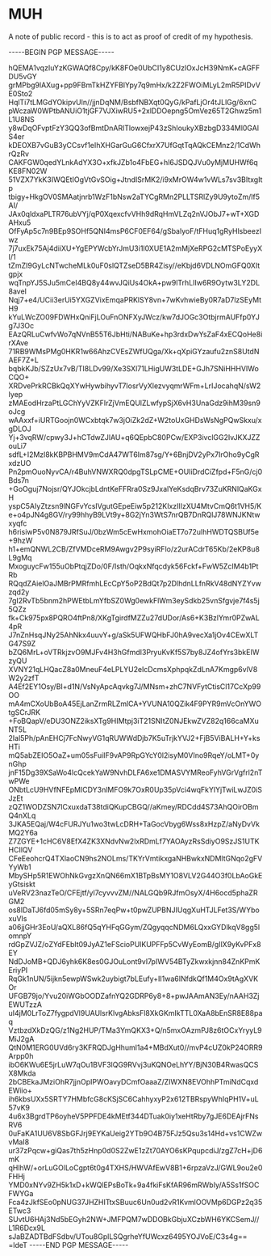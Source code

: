 # MUH
A note of public record - this is to act as proof of credit of my hypothesis. 

-----BEGIN PGP MESSAGE-----

hQEMA1vqzIuYzKGWAQf8Cpy/kK8FOe0UbCI1y8CUzlOxJcH39NmK+cAGFFDU5vGY
grMPbg9lAXug+pp9FBmTkHZYFBlYpy7q9mHx/k2Z2FWOiMLyL2mR5PIDvVE0Sto2
HqlTi7tLMGdYOkipvUln//jjnDqNM/BsbfNBXqt0QyG/kPafLjOr4tJLlGg/6xnC
pWczaW0WPtbANUiO1tjGF7VJXiwRU5+2xlDDOepng5OmVez65T2Ghwz5m1L1U8NS
y8wDqOFvptFzY3QQ3ofBmtDnARlTlowxejP43zShIoukyXBzbgD334Ml0GAlS4er
kDEOXB7vGuB3yCCsvf1eIhXHGarGuG6CfxrX7UfGqtTqAQkCEMnz2/1CdWhrQzRv
CAKFGW0qedYLnkAdYX3O+xfkJZb1o4FbEG+hl6JSDQJVu0yMjMUHWf6qKE8FN02W
51VZX7YkK3IWQEtIOgVtGvSOig+JtndISrMK2/i9xMrOW4w1vWLs7sv3BItxgItp
tbigy+HkgOV0SMAatjnrb1WzF1bNsw2aTYCgRMn2PLLTSRlZy9U9ytoZm/lf5AI/
JAx0qldxaPLTR76ubVYj/qP0XqexcfvVHh9dRqHmVLZq2nVJObJ7+wT+XGDAHxu5
OfFyAp5c7n9BEp9SOHf5QNI4msP6CF0EF64/gSbalyoF/tFHuq1gRyHlsbeezIwz
7j7uxEk75Aj4diiXU+YgEPYWcbYrJmU3i1l0XUE1A2mMjXeRPG2cMTSPoEyyXI/1
tZmZI9GyLcNTwcheMLk0uF0slQTZseD5BR4Zisy//eKbjd6VDLNOmGFQ0XItgpjx
wqTnpYJ5SJu5mCeI4BQ8y44wvJQiUs4OkA+pw9lTrhLIIw6R9Oytw3LY2DL8aveI
Nqj7+e4/UCii3erUi5YXGZVixEmqaPRKlSY8vn+7wKvhwieBy0R7aD7lzSEyMtH9
kYuLWcZO09FDWHxQniFjLOuFnONFXyJWcz/kw7dJOGc3OtbjrmAUFfp0YJg7J3Oc
EAzQRLuCwfvWo7qNVnB55T6JbHti/NABuKe+hp3rdxDwYsZaF4xECQoHe8irXAve
71RB9WMsPMg0HKR1w66AhzCVEsZWfUQga/Xk+qXpiGYzaufu2znS8UtdNAEF7Z+L
bqbkKJb/SZzUx7vB/TI8LDv99/Xe3SXl71LHigUW3tLDE+GJh7SNiHHHVIWoCQO+
XRDvePrkRCBkQqXYwHywbihyvT7IosrVyXlezvyqmrWFm+LrIJocahqN/sW2Iyep
zMAEodHrzaPtLGChYyVZKFIrZjVmEQUlZLwfypSjX6vH3UnaGdz9ihM39sn9oJcg
wAAxxf+iURTGoojn0WCxbtqk7w3jOiZk2dZ+W2toUxGHDsWsNgPQwSkxu/xgDLOJ
Yj+3vqRW/cpwy3J+hCTdwZJlAU+q6QEpbC80PCw/EXP3ivclGG2IvJKXJZZouLi7
sdfL+I2Mzl8kKBPBHMV9mCdA47WT6Im87sg/Y+6BnjDV2yPx7IrOho9yCgRxdzUO
Pn2pmOuoNyvCA/r4BuhVNWXRQ0dpgTSLpCME+OUIiDrdCiZfpd+F5nG/cj0Bds7n
+GoOguj7Nojsr/QYJOkcjbLdntKeFFRra0Sz9JxalYeKsdqBrv73ZuKRNlQaKGxH
yspC5AIyZtzsn9lNGFvYcsIVgutGEpeEiw5p212KIxzIlIzXU4MtvCmQ6t1VH5/K
e+o4pJN4g8GV/ry99hhyB9LVt9y+8G2jYn3WtS7nrQB7DnRQlJ78WNJKNtwxyqfc
h6risiwP5v0N879JRfSuJ/0bzWm5cEwHxmohOiaET7o72ulhHWDTQSBUf5e+9hzW
h1+emQNWL2CB/ZfVMDceRM9Awgv2P9syiRFlo/z2urACdrT65Kb/2eKP8u8L9gMq
MxoguycFw155uObPtqjZDo/0F/Isth/OqkxNfqcdyk56Fckf+FwW5ZcIM4b1PtRb
RQqdZAielOaJMBrPMRfmhLEcCpY5oP2BdQt7p2DlhdnLLfnRkV48dNYZYvwzqd2y
7gI2RvTb5bnm2hPWEtbLmYfbSZ0Wg0ewkFlWm3eySdkb25vnSfgvje7f4s5j5QZz
fk+Ck975px8PQRO4ftPn8/XKgTgirdfMZZu27dUDor/As6+K3BzlYmr0PZwAL4pR
J7nZnHsqJNy25AhNkx4uuvY+g/aSk5UFWQHbFJ0hA9vecXa1jOv4CEwXLTG47S9Z
bZQ6MrL+oVTRkjzvO9MJFv4H3hGfmdI3PryuKvKf5S7by8JZ4ofYrs3bkEIWzyQU
XVNY21qLHQacZ8a0MneuF4eLPLYU2eIcDcmsXphpqkZdLnA7Kmgp6vlV8W2y2zfT
A4Ef2EY1Osy/BI+d1N/VsNyApcAqvkg7J/MNsm+zhC7NVFytCtisCl17CcXp99OO
mA4mCXoUbBoA45EjLanZrmRLZmlCA+YVUNA10QZik4F9PYR9mVcOnYWOtgSCrJRK
+FoBQapV/eDU3ONZ2iksXTg9HIMtpj3iT21SNItZ0NJEkwZVZ82q166caMXuNT5L
2Ial5Ph/pAnEHCj7FcNwyVG1qRUWWdDjb7K5uTrjkYVJ2+FjB5ViBALH+Y+ksHTi
mQ5abZEIO5OaZ+um05sFuiIF9vAP9RpGYcY0l2isyM0VIno9RqeY/oLMT+0ynGhp
jnF15Dg39XSaWo4lcQcekYaW9NvhDLFA6xe1DMASVYMReoFyhVGrVgfrl2nTwPWe
ONbtLcU9HVfNFEpMICDY3nlMFO9k7OxR0Up35pVci4wqFkYlYjTwiLwJZ0iSJzEt
zQZ1WODZSN7lCxuxdaT38tdiQKupCBGQ//aKmey/RDCdd4S73AhQOirOBmQ4nXLq
3JKA5EQaj/W4cFURJYu1wo3twLcDRH+TaGocVbyg6Wss8xHzpZ/aNyDvVkMQ2Y6a
Z7ZGYE+1cHC6V8EfX4ZK3XNdvNw2lxRDmLf7YAOAyzRsSdiyO9SzJS1UTKHCIlQV
CFeEeohcrQ4TXlaoCN9hs2NOLms/TKYrVmtikxgaNHBwkxNDMltGNqo2gFVYyWb1
MbySHp5R1EWOhNkGvgzXnQN66mX1BTpBsMY1O8VLV2G44O3f0LbAoGkEyGtsiskt
uVeRV23nazTeO/CFEjtf/yl7cyvvvZM//NALGQb9RJfmOsyX/4H6ocd5phaZRGM2
os8IDaTJ6fd05mSy8y+5SRn7eqPw+t0pwZUPBNJIUqgXuHTJLFet3S/WYboxuVIs
a06jjGHr3EoU/aQXL86fQ5qYHFqGGym/ZQgyqqcNDM6LQxxGYDlkqV8gg5lomnpY
rdGpZVJZ/oZYdFEblt09JyAZ1eFScioPUlKUPFFp5CvWyEomB/gIlX9yKvPFx8EY
NdDJoMB+QDJ6yhk6K8es0GJOuLont9vI7pIWV54BTyZkwxkjnn84ZnKPmKEriyPI
RqGk1nUN/5ijkn5ewpWSwk2uybigt7bLEufy+II1wa6INfdkQf1M4Ox9tAgXVKOr
UFGB79jo/Yvu20iWGbOODZafnYQ2GDRP6y8+8+pwJAAmAN3Ey/nAAH3ZjEWUTzzA
uI4jM0LrToZ7fygpdVl9UAUlsrKlvgAbksFl8XkGKmIkTTL0XaA8bEnSR8E88paq
VztbzdXkDzQG/z1Ng2HUP/TMa3YmQKX3+Q/n5mxOAzmPJ8z6tOCxYryyL9MiJ2gA
QtN0M1ERG0UVd6ry3KFRQDJgHhuml1a4+MBdXut0//mvP4cUZ0kP24ORR9Arpp0h
ibO6KWu6E5jrLuW7qOu1BVF3lQG9RVvj3uKQNOeLhYY/BjN30B4RwasQCSX8Mkda
2bCBEkaJMziOhR7jjnOpIPWOavyDCmfOaaaZ/ZIWXN8EVOhhPTmiNdCqxdEWiio+
ih6kbsUXx5SRTY7HMbfcG8cKSjSC6CahhyxyP2x612TBRspyWhIqPH1V+uL57vK9
4u6x3BgrdTP6oyheV5PPFDE4kMEtf344DTuak0iy1xeHtRby7gJE6DEAjrFNsRV6
0uFaKA1UU6V8SbGFJrj9EYKaUeig2YTb9O4B75FJz5Qsu3s14Hd+vs1CWZwvMaI8
ur37zPqcw+giQas7th5zHnp0d0S2ZwE1zZt70AYO6sKPqupcdiJ/zgZ7cH+jD6mK
qHlhW/+orLuGOlLoCgpt6t0g4TXHS/HWVAfEwV8B1+6rpzaVzJ/GWL9ou2e0FHHj
YMD0xNYv9ZH5k1xD+kWQlEPsBoTk+9a4fkiFsKfAR96mRWbIy/A5Ss1fSOCFWYGa
Fca4zJkfSEo0pNUG37JHZHITtxSBuuc6Un0ud2vR1KvmlOOVMp6DGPz2q35ETwc3
SUvtU6HAj3Nd5bEGyh2NW+JMFPQM7wDDOBkGbjuXCzbWH6YKCSemJ//L1R6Dcx9L
sJaBZADTBdFSdbv/UTou8GplLSQgrheYfUWcxz6495YOJVoE/C3s4g==
=ldeT
-----END PGP MESSAGE-----
